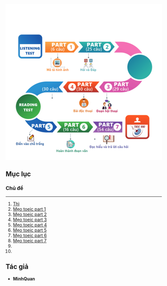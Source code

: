 <div align="center">
  <a href="https://github.com/minhquanzz1002">
    <img src="./assets/architecture.png" alt="Minhquanzz1002" />
  </a>
</div>

## Mục lục

### Chủ đề

---

1. [Thì](/topics/12-tenses/README.md)
2. [Mẹo toeic part 1](/topics/toeic/part-1.md)
3. [Mẹo toeic part 2](/topics/toeic/part-2.md)
4. [Mẹo toeic part 3](/topics/toeic/part-3.md)
5. [Mẹo toeic part 4](/topics/toeic/part-4.md)
6. [Mẹo toeic part 5](/topics/toeic/part-5.md)
7. [Mẹo toeic part 6](/topics/toeic/part-6.md)
8. [Mẹo toeic part 7](/topics/toeic/part-7.md)
9. [](/topics/)
10. [](/topics/)

## Tác giả

- **MinhQuan**